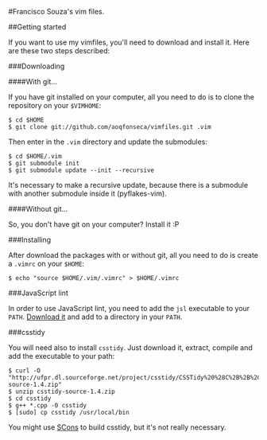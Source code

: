 #Francisco Souza's vim files.

##Getting started

If you want to use my vimfiles, you'll need to download and install it. Here are these two steps described:

###Downloading

####With git...

If you have git installed on your computer, all you need to do is to clone the repository on your ``$VIMHOME``:

    $ cd $HOME
    $ git clone git://github.com/aoqfonseca/vimfiles.git .vim

Then enter in the ``.vim`` directory and update the submodules:

    $ cd $HOME/.vim
    $ git submodule init
    $ git submodule update --init --recursive

It's necessary to make a recursive update, because there is a submodule with another submodule inside it (pyflakes-vim).

####Without git...

So, you don't have git on your computer? Install it :P

###Installing

After download the packages with or without git,
all you need to do is create a ``.vimrc`` on your ``$HOME``:

    $ echo "source $HOME/.vim/.vimrc" > $HOME/.vimrc

###JavaScript lint

In order to use JavaScript lint, you need to add the ``jsl`` executable to your ``PATH``. [Download it](http://javascriptlint.com/download.htm) and add to a directory in your ``PATH``.

###csstidy

You will need also to install ``csstidy``. Just download it, extract, compile and add the executable to your path:

    $ curl -O "http://ufpr.dl.sourceforge.net/project/csstidy/CSSTidy%20%28C%2B%2B%2C%20stable%29/1.3/csstidy-source-1.4.zip"
    $ unzip csstidy-source-1.4.zip
    $ cd csstidy
    $ g++ *.cpp -0 csstidy
    $ [sudo] cp csstidy /usr/local/bin

You might use [SCons](http://www.scons.org/) to build csstidy, but it's not really necessary.
